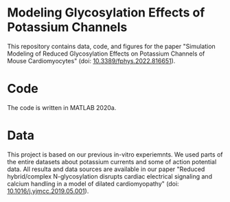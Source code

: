 # Modeling Glycosylation Effects of Potassium Channels

This repository contains data, code, and figures for the paper "Simulation Modeling of Reduced Glycosylation Effects on Potassium Channels of Mouse Cardiomyocytes" (doi: [10.3389/fphys.2022.816651](https://www.frontiersin.org/articles/10.3389/fphys.2022.816651/abstract)). 

# Code

The code is written in MATLAB 2020a. 

# Data

This project is based on our previous in-vitro experiemnts. We used parts of the entire datasets about potassium currents and some of action potential data. All resulta and data sources are available in our paper "Reduced hybrid/complex N-glycosylation disrupts cardiac electrical signaling and calcium handling in a model of dilated cardiomyopathy" (doi: [10.1016/j.yjmcc.2019.05.001](https://doi.org/10.1016/j.yjmcc.2019.05.001)).
